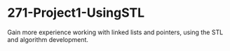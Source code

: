 # 271-Project1-UsingSTL
Gain more experience working with linked lists and pointers, using the STL and algorithm development.
